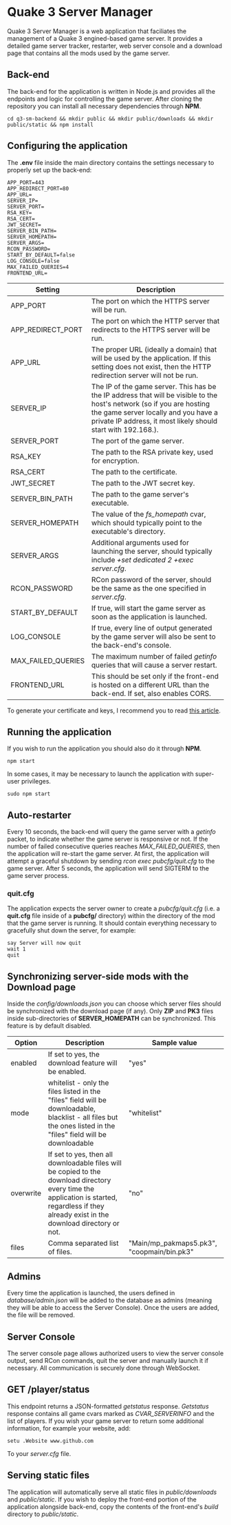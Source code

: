 # Quake 3 Server Manager
Quake 3 Server Manager is a web application that faciliates the management of a Quake 3 engined-based game server. It provides a detailed game server tracker, restarter, web server console and a download page that contains all the mods used by the game server.

## Back-end
The back-end for the application is written in Node.js and provides all the endpoints and logic for controlling the game server. After cloning the repository you can install all necessary dependencies through **NPM**.

    cd q3-sm-backend && mkdir public && mkdir public/downloads && mkdir public/static && npm install

## Configuring the application

The **.env** file inside the main directory contains the settings necessary to properly set up the back-end:

    APP_PORT=443
    APP_REDIRECT_PORT=80
    APP_URL=
    SERVER_IP=
    SERVER_PORT=
    RSA_KEY=
    RSA_CERT=
    JWT_SECRET=
    SERVER_BIN_PATH=
    SERVER_HOMEPATH=
    SERVER_ARGS=
    RCON_PASSWORD=
    START_BY_DEFAULT=false
    LOG_CONSOLE=false
    MAX_FAILED_QUERIES=4
    FRONTEND_URL=

Setting | Description
--- | ---
APP_PORT | The port on which the HTTPS server will be run.
APP_REDIRECT_PORT | The port on which the HTTP server that redirects to the HTTPS server will be run.
APP_URL | The proper URL (ideally a domain) that will be used by the application. If this setting does not exist, then the HTTP redirection server will not be run.
SERVER_IP | The IP of the game server. This has be the IP address that will be visible to the host's network (so if you are hosting the game server locally and you have a private IP address, it most likely should start with 192.168.).
SERVER_PORT | The port of the game server.
RSA_KEY | The path to the RSA private key, used for encryption.
RSA_CERT | The path to the certificate.
JWT_SECRET | The path to the JWT secret key.
SERVER_BIN_PATH | The path to the game server's executable.
SERVER_HOMEPATH | The value of the *fs_homepath* cvar, which should typically point to the executable's directory.
SERVER_ARGS | Additional arguments used for launching the server, should typically include *+set dedicated 2 +exec server.cfg*.
RCON_PASSWORD | RCon password of the server, should be the same as the one specified in *server.cfg*.
START_BY_DEFAULT | If true, will start the game server as soon as the application is launched.
LOG_CONSOLE | If true, every line of output generated by the game server will also be sent to the back-end's console.
MAX_FAILED_QUERIES | The maximum number of failed *getinfo* queries that will cause a server restart.
FRONTEND_URL | This should be set only if the front-end is hosted on a different URL than the back-end. If set, also enables CORS.

To generate your certificate and keys, I recommend you to read [this article](https://ubuntu.com/server/docs/security-certificates).

## Running the application
If you wish to run the application you should also do it through **NPM**.

    npm start

In some cases, it may be necessary to launch the application with super-user privileges.

    sudo npm start

## Auto-restarter
Every 10 seconds, the back-end will query the game server with a *getinfo* packet, to indicate whether the game server is responsive or not. If the number of failed consecutive queries reaches *MAX_FAILED_QUERIES*, then the application will re-start the game server. At first, the application will attempt a graceful shutdown by sending *rcon exec pubcfg/quit.cfg* to the game server. After 5 seconds, the application will send SIGTERM to the game server process.

### quit.cfg
The application expects the server owner to create a *pubcfg/quit.cfg* (i.e. a **quit.cfg** file inside of a **pubcfg/** directory) within the directory of the mod that the game server is running. It should contain everything necessary to gracefully shut down the server, for example:

    say Server will now quit
    wait 1
    quit


## Synchronizing server-side mods with the Download page
Inside the *config/downloads.json* you can choose which server files should be synchronized with the download page (if any). Only **ZIP** and **PK3** files inside sub-directories of **SERVER_HOMEPATH** can be synchronized. This feature is by default disabled.

Option | Description | Sample value
---|---|---
enabled | If set to yes, the download feature will be enabled. | "yes"
mode | whitelist - only the files listed in the "files" field will be downloadable, blacklist - all files but the ones listed in the "files" field will be downloadable | "whitelist"
overwrite | If set to yes, then all downloadable files will be copied to the download directory every time the application is started, regardless if they already exist in the download directory or not. | "no"
files | Comma separated list of files. | "Main/mp_pakmaps5.pk3", "coopmain/bin.pk3"

## Admins
Every time the application is launched, the users defined in *database/admin.json* will be added to the database as admins (meaning they will be able to access the Server Console). Once the users are added, the file will be removed.

## Server Console
The server console page allows authorized users to view the server console output, send RCon commands, quit the server and manually launch it if necessary. All communication is securely done through WebSocket.

## GET /player/status
This endpoint returns a JSON-formatted *getstatus* response. *Getstatus* response contains all game cvars marked as *CVAR_SERVERINFO* and the list of players. If you wish your game server to return some additional information, for example your website, add:

    setu .Website www.github.com
    
To your *server.cfg* file.

## Serving static files
The application will automatically serve all static files in *public/downloads* and *public/static*. If you wish to deploy the front-end portion of the application alongside back-end, copy the contents of the front-end's *build* directory to *public/static*.
